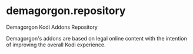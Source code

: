 # demagorgon.repository
Demagorgon Kodi Addons Repository

Demagorgon's addons are based on legal online content with the intention of improving the overall Kodi experience.
